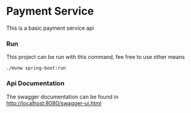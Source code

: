 # Payment Service

This is a basic payment service api

### Run

This project can be run with this command, fee free to use other means
```$xslt
./mvnw spring-boot:run
```

### Api Documentation

The swagger documentation can be found in [http://localhost:8080/swagger-ui.html](http://localhost:8080/api/swagger-ui.html)